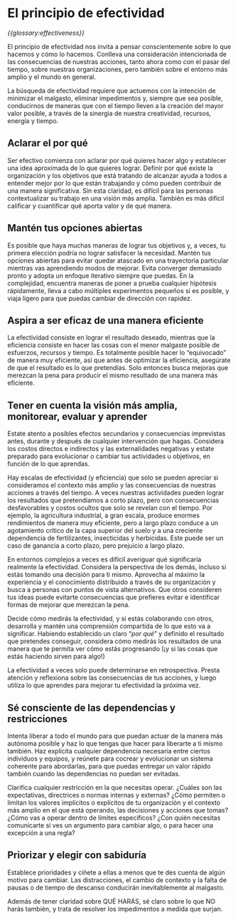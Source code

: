# El principio de efectividad

_{{glossary:effectiveness}}_

El principio de efectividad nos invita a pensar conscientemente sobre lo que hacemos y cómo lo hacemos. Conlleva una consideración intencionada de las consecuencias de nuestras acciones, tanto ahora como con el pasar del tiempo, sobre nuestras organizaciones, pero también sobre el entorno más amplio y el mundo en general.

La búsqueda de efectividad requiere que actuemos con la intención de minimizar el malgasto, eliminar impedimentos y, siempre que sea posible, conducirnos de maneras que con el tiempo lleven a la creación del mayor valor posible, a través de la sinergia de nuestra creatividad, recursos, energía y tiempo.


## Aclarar el por qué

Ser efectivo comienza con aclarar por qué quieres hacer algo y establecer una idea aproximada de lo que quieres lograr. Definir por qué existe la organización y los objetivos que está tratando de alcanzar ayuda a todos a entender mejor por lo que están trabajando y cómo pueden contribuir de una manera significativa. Sin esta claridad, es difícil para las personas contextualizar su trabajo en una visión más amplia. También es más difícil calificar y cuantificar qué aporta valor y de qué manera.

## Mantén tus opciones abiertas

Es posible que haya muchas maneras de lograr tus objetivos y, a veces, tu primera elección podría no lograr satisfacer la necesidad. Mantén tus opciones abiertas para evitar quedar atascado en una trayectoria particular mientras vas aprendiendo modos de mejorar. Evita converger demasiado pronto y adopta un enfoque iterativo siempre que puedas. En la complejidad, encuentra maneras de poner a prueba cualquier hipótesis rápidamente, lleva a cabo múltiples experimentos pequeños si es posible, y viaja ligero para que puedas cambiar de dirección con rapidez.

## Aspira a ser eficaz de una manera eficiente

La efectividad consiste en lograr el resultado deseado, mientras que la eficiencia consiste en hacer las cosas con el menor malgaste posible de esfuerzos, recursos y tiempo. Es totalmente posible hacer lo “equivocado” de manera muy eficiente, así que antes de optimizar la eficiencia, asegúrate de que el resultado es lo que pretendías. Solo entonces busca mejoras que merezcan la pena para producir el mismo resultado de una manera más eficiente.

## Tener en cuenta la visión más amplia, monitorear, evaluar y aprender

Estate atento a posibles efectos secundarios y consecuencias imprevistas antes, durante y después de cualquier intervención que hagas. Considera los costos directos e indirectos y las externalidades negativas y estate preparado para evolucionar o cambiar tus actividades u objetivos, en función de lo que aprendas.

Hay escalas de efectividad (y eficiencia) que solo se pueden apreciar si consideramos el contexto más amplio y las consecuencias de nuestras acciones a través del tiempo. A veces nuestras actividades pueden lograr los resultados que pretendíamos a corto plazo, pero con consecuencias desfavorables y costos ocultos que solo se revelan con el tiempo.  Por ejemplo,  la agricultura industrial, a gran escala, produce enormes rendimientos de manera muy eficiente, pero a largo plazo conduce a un agotamiento crítico de la capa superior del suelo y a una creciente dependencia de fertilizantes, insecticidas y herbicidas. Este puede ser un caso de ganancia a corto plazo, pero prejuicio a largo plazo.

En entornos complejos a veces es difícil averiguar qué significaría realmente la efectividad. Considera la perspectiva de los demás, incluso si estás tomando una decisión para ti mismo.  Aprovecha al máximo la experiencia y el conocimiento distribuido a través de su organización y busca a personas con puntos de vista alternativos. Que otros consideren tus ideas puede evitarte consecuencias que prefieres evitar e identificar formas de mejorar que merezcan la pena.

Decide cómo medirás la efectividad, y si estás colaborando con otros, desarrolla y mantén una comprensión compartida de lo que esto va a significar. Habiendo establecido un claro “_por qué_” y definido el resultado que pretendes conseguir, considera cómo medirás los resultados de una manera que te permita ver cómo estás progresando (¡y si las cosas que estás haciendo sirven para algo!)

La efectividad a veces solo puede determinarse en retrospectiva. Presta atención y reflexiona sobre las consecuencias de tus acciones, y luego utiliza lo que aprendes para mejorar tu efectividad la próxima vez.

## Sé consciente de las dependencias y restricciones

Intenta liberar a todo el mundo para que puedan actuar de la manera más autónoma posible y haz lo que tengas que hacer para liberarte a ti mismo también. Haz explícita cualquier dependencia necesaria entre ciertos individuos y equipos, y reúnete para cocrear y evolucionar un sistema coherente para abordarlas, para que puedas entregar un valor rápido también cuando las dependencias no puedan ser evitadas.

Clarifica cualquier restricción en la que necesitas operar. ¿Cuáles son las expectativas, directrices o normas internas y externas? ¿Cómo permiten o limitan los valores implícitos o explícitos de tu organización y el contexto más amplio en el que está operando, las decisiones y acciones que tomas? ¿Cómo vas a operar dentro de límites específicos? ¿Con quién necesitas comunicarte si ves un argumento para cambiar algo, o para hacer una excepción a una regla?

## Priorizar y elegir con sabiduría

Establece prioridades y cíñete a ellas a menos que te des cuenta de algún motivo para cambiar. Las distracciones, el cambio de contexto y la falta de pausas o de tiempo de descanso conducirán inevitablemente al malgasto.

Además de tener claridad sobre QUÉ HARÁS, sé claro sobre lo que NO harás también, y trata de resolver los impedimentos a medida que surjan.

